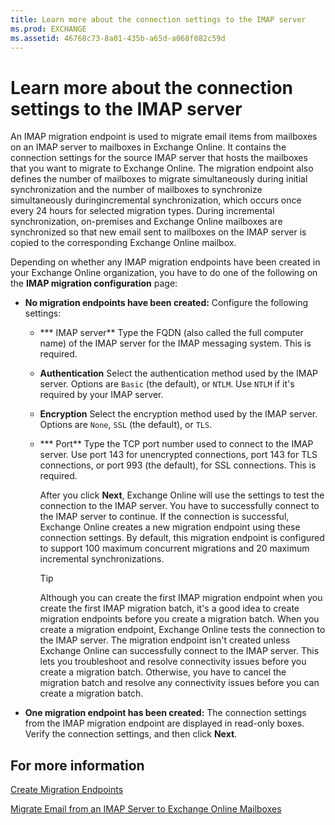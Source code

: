 ```yaml
---
title: Learn more about the connection settings to the IMAP server
ms.prod: EXCHANGE
ms.assetid: 46768c73-8a01-435b-a65d-a068f082c59d
---
```



# Learn more about the connection settings to the IMAP server

An IMAP migration endpoint is used to migrate email items from mailboxes on an IMAP server to mailboxes in Exchange Online. It contains the connection settings for the source IMAP server that hosts the mailboxes that you want to migrate to Exchange Online. The migration endpoint also defines the number of mailboxes to migrate simultaneously during initial synchronization and the number of mailboxes to synchronize simultaneously duringincremental synchronization, which occurs once every 24 hours for selected migration types. During incremental synchronization, on-premises and Exchange Online mailboxes are synchronized so that new email sent to mailboxes on the IMAP server is copied to the corresponding Exchange Online mailbox.
  
    
    


Depending on whether any IMAP migration endpoints have been created in your Exchange Online organization, you have to do one of the following on the **IMAP migration configuration** page:
  
    
    


- **No migration endpoints have been created:** Configure the following settings:
    
  - *** IMAP server** Type the FQDN (also called the full computer name) of the IMAP server for the IMAP messaging system. This is required.
    
  
  - **Authentication** Select the authentication method used by the IMAP server. Options are `Basic` (the default), or `NTLM`. Use  `NTLM` if it's required by your IMAP server.
    
  
  - **Encryption** Select the encryption method used by the IMAP server. Options are `None`,  `SSL` (the default), or `TLS`.
    
  
  - *** Port** Type the TCP port number used to connect to the IMAP server. Use port 143 for unencrypted connections, port 143 for TLS connections, or port 993 (the default), for SSL connections. This is required.
    
  

    After you click **Next**, Exchange Online will use the settings to test the connection to the IMAP server. You have to successfully connect to the IMAP server to continue. If the connection is successful, Exchange Online creates a new migration endpoint using these connection settings. By default, this migration endpoint is configured to support 100 maximum concurrent migrations and 20 maximum incremental synchronizations.
    
    > [!TIP]
      > Although you can create the first IMAP migration endpoint when you create the first IMAP migration batch, it's a good idea to create migration endpoints before you create a migration batch. When you create a migration endpoint, Exchange Online tests the connection to the IMAP server. The migration endpoint isn't created unless Exchange Online can successfully connect to the IMAP server. This lets you troubleshoot and resolve connectivity issues before you create a migration batch. Otherwise, you have to cancel the migration batch and resolve any connectivity issues before you can create a migration batch. 
- **One migration endpoint has been created:** The connection settings from the IMAP migration endpoint are displayed in read-only boxes. Verify the connection settings, and then click **Next**.
    
  

## For more information

 [Create Migration Endpoints](http://technet.microsoft.com/library/11351cb5-b529-4b4d-a5de-45a494565a16.aspx)
  
    
    
 [Migrate Email from an IMAP Server to Exchange Online Mailboxes](http://technet.microsoft.com/library/16090006-7298-4400-a892-655353db1c63.aspx)
  
    
    

